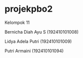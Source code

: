 # projekpbo2

Kelompok 11

Bernicha Diah Ayu S (192410101008)

Lidya Adela Putri (192410101009) 

Putri Armaini (192410101094) 

